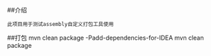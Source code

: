 ##介绍

    此项目用于测试assembly自定义打包工具使用

##打包
mvn clean package -Padd-dependencies-for-IDEA
mvn clean package